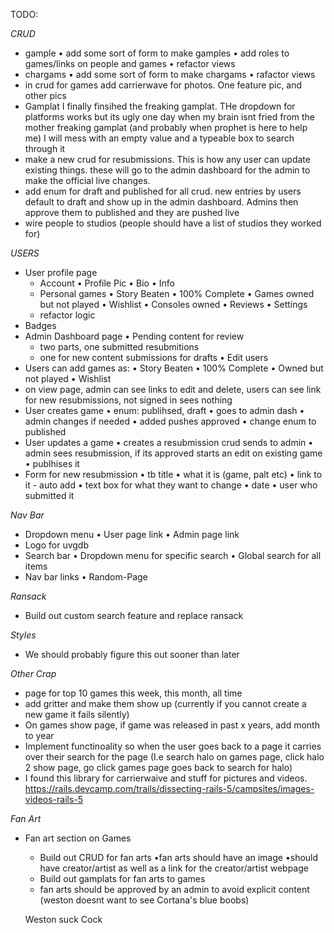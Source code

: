 TODO:

*CRUD*
- gample
  • add some sort of form to make gamples
  • add roles to games/links on people and games
  • refactor views
- chargams
  • add some sort of form to make chargams
  • rafactor views
- in crud for games add carrierwave for photos.  One feature pic, and other pics
- Gamplat I finally finsihed the freaking gamplat.   THe dropdown for platforms works but its ugly one day when my brain isnt fried from the mother freaking gamplat (and probably when prophet is here to help me) I will mess with an empty value and a typeable box to search through it
- make a new crud for resubmissions.  This is how any user can update existing things.  these will go to the admin dashboard for the admin to make the official live changes.
- add enum for draft and published for all crud.  new entries by users default to draft and show up in the admin dashboard.  Admins then approve them to published and they are pushed live
- wire people to studios (people should have a list of studios they worked for)

*USERS*
- User profile page
  - Account
    • Profile Pic
    • Bio
    • Info
  - Personal games
    • Story Beaten
    • 100% Complete
    • Games owned but not played
    • Wishlist
    • Consoles owned
  • Reviews
  • Settings
  - refactor logic
- Badges
- Admin Dashboard page
  • Pending content for review
    - two parts, one submitted resubmitions
    - one for new content submissions for drafts
  • Edit users
- Users can add games as:
  • Story Beaten
  • 100% Complete
  • Owned but not played
  • Wishlist
- on view page, admin can see links to edit and delete, users can see link for new resubmissions, not signed in sees nothing
- User creates game
  • enum: publihsed, draft
  • goes to admin dash
  • admin changes if needed
  • added pushes approved
  • change enum to published
- User updates a game
  • creates a resubmission crud sends to admin
  • admin sees resubmission, if its approved starts an edit on existing game
  • publhises it
- Form for new resubmission
  • tb title
  • what it is (game, palt etc)
  • link to it - auto add
  • text box for what they want to change
  • date 
  • user who submitted it 

*Nav Bar*
- Dropdown menu
  • User page link
  • Admin page link
- Logo for uvgdb
- Search bar
  • Dropdown menu for specific search
  • Global search for all items
- Nav bar links
  • Random-Page

*Ransack*
- Build out custom search feature and replace ransack

*Styles*
- We should probably figure this out sooner than later

*Other Crap*
- page for top 10 games this week, this month, all time
- add gritter and make them show up (currently if you cannot create a new game it fails silently)
- On games show page, if game was released in past x years, add month to year
- Implement functinoality so when the user goes back to a page it carries over their search for the page (I.e search halo on games page, click halo 2 show page, go click games page goes back to search for halo)
- I found this library for carrierwaive and stuff for pictures and videos.  https://rails.devcamp.com/trails/dissecting-rails-5/campsites/images-videos-rails-5


*Fan Art*
- Fan art section on Games
  - Build out CRUD for fan arts
    •fan arts should have an image
    •should have creator/artist as well as a link for the creator/artist webpage
  - Build out gamplats for fan arts to games
  - fan arts should be approved by an admin to avoid explicit content (weston doesnt want to see Cortana's blue boobs)

  Weston suck Cock